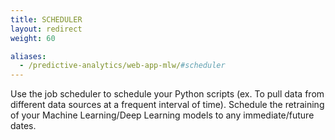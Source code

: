 ```yaml
---
title: SCHEDULER
layout: redirect
weight: 60

aliases:
  - /predictive-analytics/web-app-mlw/#scheduler
---
```


Use the job scheduler to schedule your Python scripts (ex. To pull data from different data sources at a frequent interval of time). Schedule the retraining of your Machine Learning/Deep Learning models to any immediate/future dates.

 